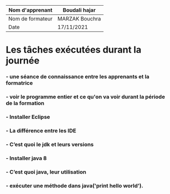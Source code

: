  	
     
     
| Nom d'apprenant  |Boudali hajar|
| ------------- | ------------- |
| Nom de formateur  | MARZAK Bouchra |
| Date  |  17/11/2021|
     
   # Les tâches exécutées durant la journée 
   ### - une séance de connaissance entre les apprenants et la formatrice 
   ### - voir le programme entier et ce qu'on va voir durant la période de la formation
   ###  - Installer Eclipse
   ###  - La différence entre les IDE
   ###  - C’est quoi le jdk et leurs versions 
   ###  - Installer java 8 
   ###  - C’est quoi java, leur utilisation
   ### - exécuter une méthode dans java('print hello world').
